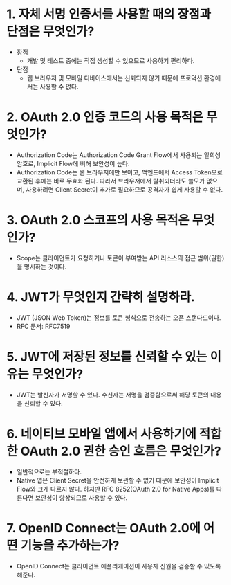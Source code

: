 # 1. 자체 서명 인증서를 사용할 때의 장점과 단점은 무엇인가?
- 장점
	- 개발 및 테스트 중에는 직접 생성할 수 있으므로 사용하기 편리하다.
- 단점
	- 웹 브라우저 및 모바일 디바이스에서는 신뢰되지 않기 때문에 프로덕션 환경에서는 사용할 수 없다.
# 2. OAuth 2.0 인증 코드의 사용 목적은 무엇인가?
- Authorization Code는 Authorization Code Grant Flow에서 사용되는 일회성 암호로, Implicit Flow에 비해 보안성이 높다.
- Authorization Code는 웹 브라우저에만 보이고, 백엔드에서 Access Token으로 교환된 후에는 바로 무효화 된다. 따라서 브라우저에서 탈취되더라도 쓸모가 없으며, 사용하려면 Client Secret이 추가로 필요하므로 공격자가 쉽게 사용할 수 없다.
# 3. OAuth 2.0 스코프의 사용 목적은 무엇인가?
- Scope는 클라이언트가 요청하거나 토큰이 부여받는 API 리소스의 접근 범위(권한)을 명시하는 것이다.
# 4. JWT가 무엇인지 간략히 설명하라.
- JWT (JSON Web Token)는 정보를 토큰 형식으로 전송하는 오픈 스탠다드이다.
- RFC 문서: RFC7519
# 5. JWT에 저장된 정보를 신뢰할 수 있는 이유는 무엇인가?
- JWT는 발신자가 서명할 수 있다. 수신자는 서명을 검증함으로써 해당 토큰의 내용을 신뢰할 수 있다.
# 6. 네이티브 모바일 앱에서 사용하기에 적합한 OAuth 2.0 권한 승인 흐름은 무엇인가?
- 일반적으로는 부적절하다.
- Native 앱은 Client Secret을 안전하게 보관할 수 없기 때문에 보안성이 Implicit Flow와 크게 다르지 않다. 하지만 RFC 8252(OAuth 2.0 for Native Apps)를 따른다면 보안성이 향상되므로 사용할 수 있다.
# 7. OpenID Connect는 OAuth 2.0에 어떤 기능을 추가하는가?
- OpenID Connect는 클라이언트 애플리케이션이 사용자 신원을 검증할 수 있도록 해준다.